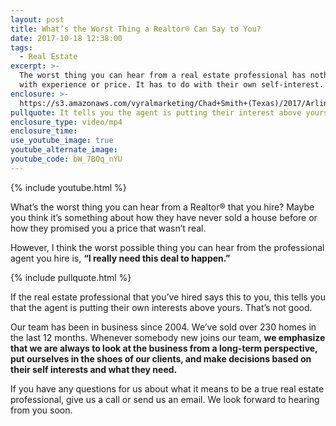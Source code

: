 ```yaml
---
layout: post
title: What’s the Worst Thing a Realtor® Can Say to You?
date: 2017-10-18 12:38:00
tags:
  - Real Estate
excerpt: >-
  The worst thing you can hear from a real estate professional has nothing to do
  with experience or price. It has to do with their own self-interest.
enclosure: >-
  https://s3.amazonaws.com/vyralmarketing/Chad+Smith+(Texas)/2017/Arlington+Real+Estate+Agent-+What%2527s+the+Worst+Thing+to+Hear+From+Your+Real+Estate+Agent%253F.mp4
pullquote: It tells you the agent is putting their interest above yours.
enclosure_type: video/mp4
enclosure_time:
use_youtube_image: true
youtube_alternate_image:
youtube_code: bW_7BOq_nYU
---
```



{% include youtube.html %}

What’s the worst thing you can hear from a Realtor® that you hire? Maybe you think it’s something about how they have never sold a house before or how they promised you a price that wasn’t real.

However, I think the worst possible thing you can hear from the professional agent you hire is, **“I really need this deal to happen.”**

{% include pullquote.html %}

If the real estate professional that you’ve hired says this to you, this tells you that the agent is putting their own interests above yours. That’s not good.

Our team has been in business since 2004. We’ve sold over 230 homes in the last 12 months. Whenever somebody new joins our team, **we emphasize that we are always to look at the business from a long-term perspective, put ourselves in the shoes of our clients, and make decisions based on their self interests and what they need.**

If you have any questions for us about what it means to be a true real estate professional, give us a call or send us an email. We look forward to hearing from you soon.